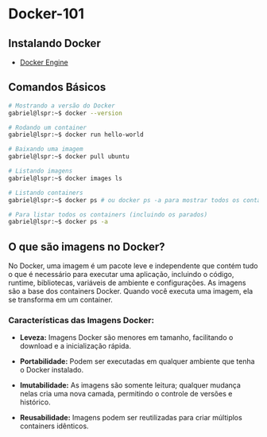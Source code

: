 # Docker-101

## Instalando Docker

- [Docker Engine](https://docs.docker.com/engine/install/)

## Comandos Básicos

```bash
# Mostrando a versão do Docker
gabriel@lspr:~$ docker --version

# Rodando um container
gabriel@lspr:~$ docker run hello-world

# Baixando uma imagem
gabriel@lspr:~$ docker pull ubuntu

# Listando imagens
gabriel@lspr:~$ docker images ls

# Listando containers
gabriel@lspr:~$ docker ps # ou docker ps -a para mostrar todos os containers(até mesmo os que estão parados)

# Para listar todos os containers (incluindo os parados)
gabriel@lspr:~$ docker ps -a
```

## O que são imagens no Docker?

No Docker, uma imagem é um pacote leve e independente que contém tudo o que é necessário para executar uma aplicação, incluindo o código, runtime, bibliotecas, variáveis de ambiente e configurações. As imagens são a base dos containers Docker. Quando você executa uma imagem, ela se transforma em um container.

### Características das Imagens Docker:

- **Leveza:** Imagens Docker são menores em tamanho, facilitando o download e a inicialização rápida.

- **Portabilidade:** Podem ser executadas em qualquer ambiente que tenha o Docker instalado.

- **Imutabilidade:** As imagens são somente leitura; qualquer mudança nelas cria uma nova camada, permitindo o controle de versões e histórico.

- **Reusabilidade:** Imagens podem ser reutilizadas para criar múltiplos containers idênticos.

